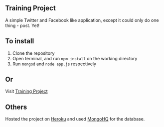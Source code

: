 ## Training Project

A simple Twitter and Facebook like application, except it could only do
one thing - post. Yet!

## To install

1. Clone the repository
2. Open terminal, and run `npm install` on the working directory
3. Run `mongod` and `node app.js` respectively

## Or

Visit [Training Project](http://what-s-on-your-mind.herokuapp.com)

## Others

Hosted the project on [Heroku](https://www.heroku.com) and used
[MongoHQ](http://www.mongohq.com/home) for the database.
